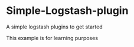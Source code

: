 # Simple-Logstash-plugin
A simple logstash plugins to get started

This example is for learning purposes
